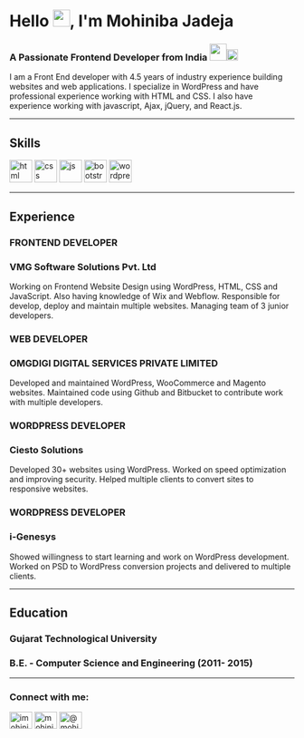 <h1 align="left">Hello <img src="https://media.giphy.com/media/hvRJCLFzcasrR4ia7z/giphy.gif" width="30px">, I'm Mohiniba Jadeja</h1>
<h3 align="left">A Passionate Frontend Developer from India <img src="https://media.giphy.com/media/hvRJCLFzcasrR4ia7z/giphy.gif" width="30px"><img src="https://www.countries-ofthe-world.com/flags-normal/flag-of-India.png" width="20px"></h3>

I am a Front End developer with 4.5 years of industry experience building websites and web applications. I specialize in WordPress and have professional experience working with HTML and CSS. I also have experience working with javascript, Ajax, jQuery, and React.js.

---

## Skills

<p align='left'>
  <img src="https://www.vectorlogo.zone/logos/w3_html5/w3_html5-icon.svg" alt="html" width="40" height="40">
  <img src='https://www.vectorlogo.zone/logos/w3_css/w3_css-icon.svg' alt="css" width="40" height="40">
  <img src='https://upload.wikimedia.org/wikipedia/commons/6/6a/JavaScript-logo.png' height='40' width='auto' alt="js">
   <img src="https://www.vectorlogo.zone/logos/getbootstrap/getbootstrap-icon.svg" alt="bootstrap" width="40" height="40"/>
  <img src="https://www.vectorlogo.zone/logos/wordpress/wordpress-icon.svg" alt="wordpress" width="40" height="40"/>
</p>

---

## Experience

### **FRONTEND DEVELOPER**
### VMG Software Solutions Pvt. Ltd

Working on Frontend Website Design using WordPress, HTML, CSS and JavaScript. Also having knowledge of Wix and Webflow. Responsible for develop, deploy and maintain multiple websites. Managing team of 3 junior developers.

### **WEB DEVELOPER**
### OMGDIGI DIGITAL SERVICES PRIVATE LIMITED

Developed and maintained WordPress, WooCommerce and Magento websites. Maintained code using Github and Bitbucket to contribute work with multiple developers.

### **WORDPRESS DEVELOPER**
### Ciesto Solutions

Developed 30+ websites using WordPress. Worked on speed optimization and improving security. Helped multiple clients to convert sites to responsive websites.

### **WORDPRESS DEVELOPER**
### i-Genesys

Showed willingness to start learning and work on WordPress development. Worked on PSD to WordPress conversion projects and delivered to multiple clients.

---

## Education

### **Gujarat Technological University**
### B.E. - Computer Science and Engineering (2011- 2015)

---

<h3 align="left">Connect with me:</h3>
<p align="left">
<a href="https://twitter.com/imohinibajadeja" target="blank"><img align="center" src="https://raw.githubusercontent.com/rahuldkjain/github-profile-readme-generator/master/src/images/icons/Social/twitter.svg" alt="imohinibajadeja" height="30" width="40" /></a>
<a href="https://linkedin.com/in/mohini3493" target="blank"><img align="center" src="https://raw.githubusercontent.com/rahuldkjain/github-profile-readme-generator/master/src/images/icons/Social/linked-in-alt.svg" alt="mohini3493" height="30" width="40" /></a>
<a href="https://medium.com/@mohini3493" target="blank"><img align="center" src="https://raw.githubusercontent.com/rahuldkjain/github-profile-readme-generator/master/src/images/icons/Social/medium.svg" alt="@mohini3493" height="30" width="40" /></a>
</p>

